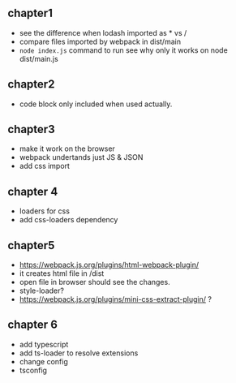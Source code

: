## chapter1

- see the difference when lodash imported as * vs /
- compare files imported by webpack in dist/main
- `node index.js` command to run see why only it works on node dist/main.js


## chapter2
- code block only included when used actually.

## chapter3
- make it work on the browser
- webpack undertands just JS & JSON
- add css import

## chapter 4
- loaders for css
- add css-loaders dependency

## chapter5
- https://webpack.js.org/plugins/html-webpack-plugin/
- it creates html file in /dist
- open file in browser should see the changes.
- style-loader?
- https://webpack.js.org/plugins/mini-css-extract-plugin/ ?

## chapter 6
- add typescript
- add ts-loader to resolve extensions
- change config
- tsconfig
